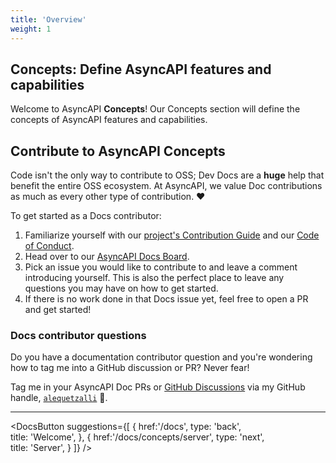 ```yaml
---
title: 'Overview'
weight: 1
---
```


## Concepts: Define AsyncAPI features and capabilities

Welcome to AsyncAPI **Concepts**! Our Concepts section will define the concepts of AsyncAPI features and capabilities.

<Remember>

## Contribute to AsyncAPI Concepts
Code isn't the only way to contribute to OSS; Dev Docs are a **huge** help that benefit the entire OSS ecosystem. At AsyncAPI, we value Doc contributions as much as every other type of contribution. ❤️

To get started as a Docs contributor:
1. Familiarize yourself with our [project's Contribution Guide](https://github.com/asyncapi/community/blob/master/CONTRIBUTING.md) and our [Code of Conduct](https://github.com/asyncapi/.github/blob/master/CODE_OF_CONDUCT.md).
2. Head over to our [AsyncAPI Docs Board](https://github.com/orgs/asyncapi/projects/8).
3. Pick an issue you would like to contribute to and leave a comment introducing yourself. This is also the perfect place to leave any questions you may have on how to get started. 
4. If there is no work done in that Docs issue yet, feel free to open a PR and get started!

### Docs contributor questions
Do you have a documentation contributor question and you're wondering how to tag me into a GitHub discussion or PR? Never fear!

Tag me in your AsyncAPI Doc PRs or [GitHub Discussions](https://github.com/asyncapi/community/discussions/categories/docs) via my GitHub handle, [`alequetzalli`](https://github.com/alequetzalli) 🐙.
</Remember>

---

<DocsButton
 suggestions={[
    {
      href:'/docs',
      type: 'back',  
      title: 'Welcome',
   },
   {
      href:'/docs/concepts/server',
      type: 'next',  
      title: 'Server',
   }
 ]}
/>